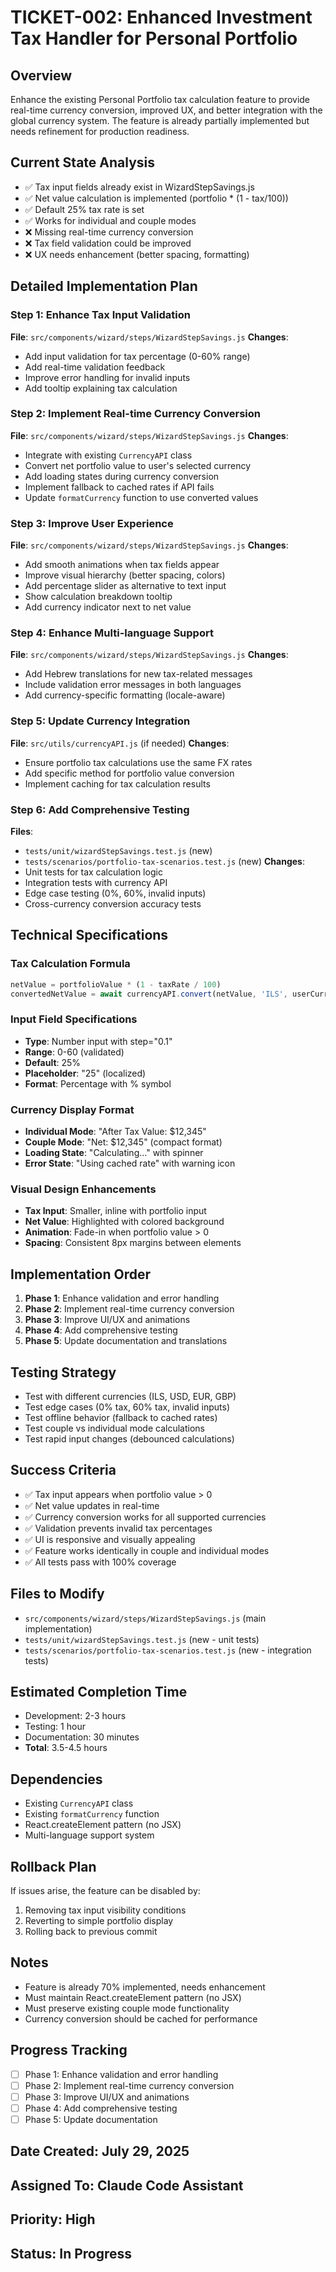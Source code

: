 # TICKET-002: Enhanced Investment Tax Handler for Personal Portfolio

## Overview
Enhance the existing Personal Portfolio tax calculation feature to provide real-time currency conversion, improved UX, and better integration with the global currency system. The feature is already partially implemented but needs refinement for production readiness.

## Current State Analysis
- ✅ Tax input fields already exist in WizardStepSavings.js
- ✅ Net value calculation is implemented (portfolio * (1 - tax/100))
- ✅ Default 25% tax rate is set
- ✅ Works for individual and couple modes
- ❌ Missing real-time currency conversion
- ❌ Tax field validation could be improved
- ❌ UX needs enhancement (better spacing, formatting)

## Detailed Implementation Plan

### Step 1: Enhance Tax Input Validation
**File**: `src/components/wizard/steps/WizardStepSavings.js`
**Changes**:
- Add input validation for tax percentage (0-60% range)
- Add real-time validation feedback
- Improve error handling for invalid inputs
- Add tooltip explaining tax calculation

### Step 2: Implement Real-time Currency Conversion
**File**: `src/components/wizard/steps/WizardStepSavings.js`
**Changes**:
- Integrate with existing `CurrencyAPI` class
- Convert net portfolio value to user's selected currency
- Add loading states during currency conversion
- Implement fallback to cached rates if API fails
- Update `formatCurrency` function to use converted values

### Step 3: Improve User Experience
**File**: `src/components/wizard/steps/WizardStepSavings.js`
**Changes**:
- Add smooth animations when tax fields appear
- Improve visual hierarchy (better spacing, colors)
- Add percentage slider as alternative to text input
- Show calculation breakdown tooltip
- Add currency indicator next to net value

### Step 4: Enhance Multi-language Support
**File**: `src/components/wizard/steps/WizardStepSavings.js`
**Changes**:
- Add Hebrew translations for new tax-related messages
- Include validation error messages in both languages
- Add currency-specific formatting (locale-aware)

### Step 5: Update Currency Integration
**File**: `src/utils/currencyAPI.js` (if needed)
**Changes**:
- Ensure portfolio tax calculations use the same FX rates
- Add specific method for portfolio value conversion
- Implement caching for tax calculation results

### Step 6: Add Comprehensive Testing
**Files**: 
- `tests/unit/wizardStepSavings.test.js` (new)
- `tests/scenarios/portfolio-tax-scenarios.test.js` (new)
**Changes**:
- Unit tests for tax calculation logic
- Integration tests with currency API
- Edge case testing (0%, 60%, invalid inputs)
- Cross-currency conversion accuracy tests

## Technical Specifications

### Tax Calculation Formula
```javascript
netValue = portfolioValue * (1 - taxRate / 100)
convertedNetValue = await currencyAPI.convert(netValue, 'ILS', userCurrency)
```

### Input Field Specifications
- **Type**: Number input with step="0.1"
- **Range**: 0-60 (validated)
- **Default**: 25%
- **Placeholder**: "25" (localized)
- **Format**: Percentage with % symbol

### Currency Display Format
- **Individual Mode**: "After Tax Value: $12,345"
- **Couple Mode**: "Net: $12,345" (compact format)
- **Loading State**: "Calculating..." with spinner
- **Error State**: "Using cached rate" with warning icon

### Visual Design Enhancements
- **Tax Input**: Smaller, inline with portfolio input
- **Net Value**: Highlighted with colored background
- **Animation**: Fade-in when portfolio value > 0
- **Spacing**: Consistent 8px margins between elements

## Implementation Order
1. **Phase 1**: Enhance validation and error handling
2. **Phase 2**: Implement real-time currency conversion
3. **Phase 3**: Improve UI/UX and animations
4. **Phase 4**: Add comprehensive testing
5. **Phase 5**: Update documentation and translations

## Testing Strategy
- Test with different currencies (ILS, USD, EUR, GBP)
- Test edge cases (0% tax, 60% tax, invalid inputs)
- Test offline behavior (fallback to cached rates)
- Test couple vs individual mode calculations
- Test rapid input changes (debounced calculations)

## Success Criteria
- ✅ Tax input appears when portfolio value > 0
- ✅ Net value updates in real-time
- ✅ Currency conversion works for all supported currencies
- ✅ Validation prevents invalid tax percentages
- ✅ UI is responsive and visually appealing
- ✅ Feature works identically in couple and individual modes
- ✅ All tests pass with 100% coverage

## Files to Modify
- `src/components/wizard/steps/WizardStepSavings.js` (main implementation)
- `tests/unit/wizardStepSavings.test.js` (new - unit tests)
- `tests/scenarios/portfolio-tax-scenarios.test.js` (new - integration tests)

## Estimated Completion Time
- Development: 2-3 hours
- Testing: 1 hour
- Documentation: 30 minutes
- **Total**: 3.5-4.5 hours

## Dependencies
- Existing `CurrencyAPI` class
- Existing `formatCurrency` function
- React.createElement pattern (no JSX)
- Multi-language support system

## Rollback Plan
If issues arise, the feature can be disabled by:
1. Removing tax input visibility conditions
2. Reverting to simple portfolio display
3. Rolling back to previous commit

## Notes
- Feature is already 70% implemented, needs enhancement
- Must maintain React.createElement pattern (no JSX)
- Must preserve existing couple mode functionality
- Currency conversion should be cached for performance

## Progress Tracking
- [ ] Phase 1: Enhance validation and error handling
- [ ] Phase 2: Implement real-time currency conversion  
- [ ] Phase 3: Improve UI/UX and animations
- [ ] Phase 4: Add comprehensive testing
- [ ] Phase 5: Update documentation

## Date Created: July 29, 2025
## Assigned To: Claude Code Assistant
## Priority: High
## Status: In Progress